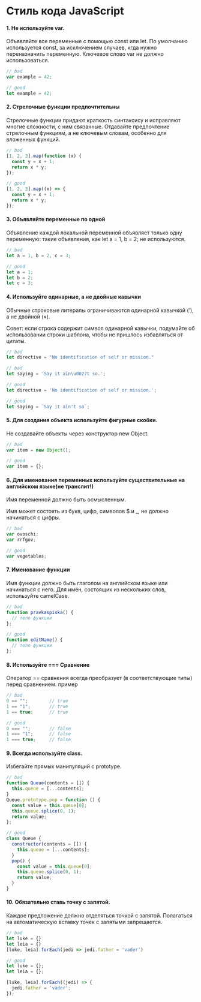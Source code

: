 # Стиль кода JavaScript

#### 1. Не используйте var.
Объявляйте все переменные с помощью const или let. По умолчанию используется const, за исключением случаев, кгда нужно переназначить переменную. Ключевое слово var не должно использоваться.

``` js
// bad
var example = 42;

// good
let example = 42;
```

#### 2. Стрелочные функции предпочтительны
Стрелочные функции придают краткость синтаксису и исправляют многие сложности, с ним связанные. Отдавайте предпочтение стрелочным функциям, а не ключевым словам, особенно для вложенных функций.

``` js
// bad
[1, 2, 3].map(function (x) {
  const y = x + 1;
  return x * y;
});

// good
[1, 2, 3].map((x) => {
  const y = x + 1;
  return x * y;
});
```

#### 3. Объявляйте переменные по одной
Объявление каждой локальной переменной объявляет только одну переменную: такие объявления, как let a = 1, b = 2; не используются.

``` js
// bad
let a = 1, b = 2, c = 3;

// good
let a = 1;
let b = 2;
let c = 3;
```

#### 4. Используйте одинарные, а не двойные кавычки
Обычные строковые литералы ограничиваются одинарной кавычкой (‘), а не двойной («).

Совет: если строка содержит символ одинарной кавычки, подумайте об использовании строки шаблона, чтобы не пришлось избавляться от цитаты.

``` js
// bad
let directive = "No identification of self or mission."

// bad
let saying = 'Say it ain\u0027t so.';

// good
let directive = 'No identification of self or mission.';

// good
let saying = `Say it ain't so`;
```

#### 5. Для создания объекта используйте фигурные скобки.
Не создавайте объекты через конструктор new Object.

``` js
// bad
var item = new Object();

// good
var item = {};
```

#### 6. Для именования переменных используйте существительные на английском языке(не транслит!)
Имя переменной должно быть осмысленным.

Имя может состоять из букв, цифр, символов $ и _, не должно начинаться с цифры.

``` js
// bad
var ovoschi;
var rrfgov;

// good
var vegetables;
```
#### 7. Именование функции
Имя функции должно быть глаголом на английском языке или начинаться с него. Для имён, состоящих из нескольких слов, используйте camelCase.

``` js
// bad
function pravkaspiska() {
  // тело функции
};

// good
function editName() {
  // тело функции
};
```

#### 8. Используйте === Сравнение
Оператор == сравнения всегда преобразует (в соответствующие типы) перед сравнением. пример

``` js
// bad
0 == "";        // true
1 == "1";       // true
1 == true;      // true

// good
0 === "";       // false
1 === "1";      // false
1 === true;     // false
```
#### 9. Всегда используйте class.
Избегайте прямых манипуляций с prototype.
``` js
// bad
function Queue(contents = []) {
  this.queue = [...contents];
}
Queue.prototype.pop = function () {
  const value = this.queue[0];
  this.queue.splice(0, 1);
  return value;
};

// good
class Queue {
  constructor(contents = []) {
    this.queue = [...contents];
  }
  pop() {
    const value = this.queue[0];
    this.queue.splice(0, 1);
    return value;
  }
}
```

#### 10. Обязательно ставь точку с запятой.
Каждое предложение должно отделяться точкой с запятой. Полагаться на автоматическую вставку точек с запятыми запрещается.

``` js
// bad
let luke = {}
let leia = {}
[luke, leia].forEach(jedi => jedi.father = 'vader')

// good
let luke = {};
let leia = {};

[luke, leia].forEach((jedi) => {
  jedi.father = 'vader';
});
```